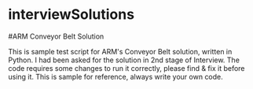 # interviewSolutions

#ARM Conveyor Belt Solution

This is sample test script for ARM's Conveyor Belt solution, written in Python. I had been asked for the solution in 2nd stage of Interview. The code requires some changes to run it correctly, please find & fix it before using it. This is sample for reference, always write your own code.
